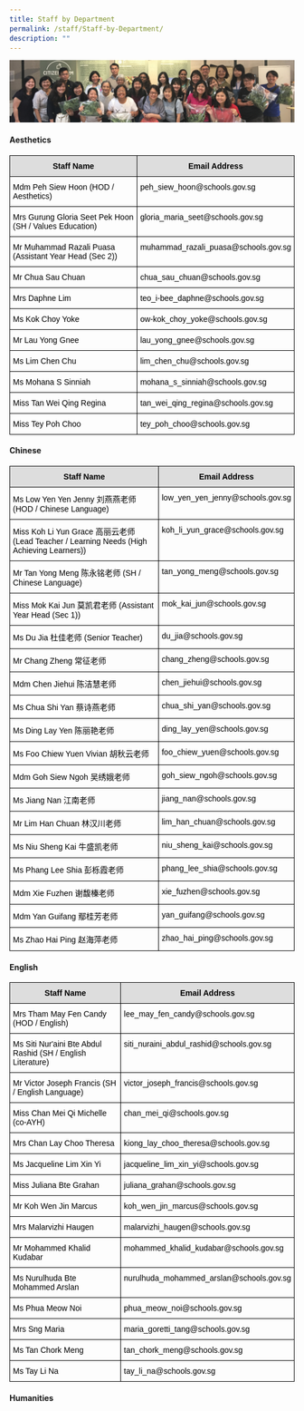 ```yaml
---
title: Staff by Department
permalink: /staff/Staff-by-Department/
description: ""
---
```

![](/images/staff_sub_banner.jpg)


#### Aesthetics

<style type="text/css">
.tg  {border-collapse:collapse;border-spacing:0;}
.tg td{border-color:black;border-style:solid;border-width:1px;font-family:Arial, sans-serif;font-size:14px;
  overflow:hidden;padding:10px 5px;word-break:normal;}
.tg th{border-color:black;border-style:solid;border-width:1px;font-family:Arial, sans-serif;font-size:14px;
  font-weight:normal;overflow:hidden;padding:10px 5px;word-break:normal;}
.tg .tg-ex7b{background-color:#DDD;color:#000000;font-weight:bold;text-align:center;vertical-align:top}
.tg .tg-096r{color:#000000;text-align:left;vertical-align:top}
</style>
<table class="tg">
<thead>
  <tr>
    <th class="tg-ex7b">Staff Name </th>
    <th class="tg-ex7b">Email Address </th>
  </tr>
</thead>
<tbody>
  <tr>
    <td class="tg-096r">Mdm Peh Siew Hoon (HOD / Aesthetics)</td>
    <td class="tg-096r">peh_siew_hoon@schools.gov.sg </td>
  </tr>
  <tr>
    <td class="tg-096r">Mrs Gurung Gloria Seet Pek Hoon (SH / Values Education)</td>
    <td class="tg-096r">gloria_maria_seet@schools.gov.sg</td>
  </tr>
  <tr>
    <td class="tg-096r">Mr Muhammad Razali Puasa (Assistant Year Head (Sec 2))<br></td>
    <td class="tg-096r">muhammad_razali_puasa@schools.gov.sg<br></td>
  </tr>
  <tr>
    <td class="tg-096r">Mr Chua Sau Chuan </td>
    <td class="tg-096r">chua_sau_chuan@schools.gov.sg </td>
  </tr>
  <tr>
    <td class="tg-096r">Mrs Daphne Lim </td>
    <td class="tg-096r">teo_i-bee_daphne@schools.gov.sg </td>
  </tr>
  <tr>
    <td class="tg-096r">Ms Kok Choy Yoke</td>
    <td class="tg-096r">ow-kok_choy_yoke@schools.gov.sg </td>
  </tr>
  <tr>
    <td class="tg-096r">Mr Lau Yong Gnee </td>
    <td class="tg-096r">lau_yong_gnee@schools.gov.sg </td>
  </tr>
  <tr>
    <td class="tg-096r">Ms Lim Chen Chu </td>
    <td class="tg-096r">lim_chen_chu@schools.gov.sg</td>
  </tr>
  <tr>
    <td class="tg-096r">Ms Mohana S Sinniah</td>
    <td class="tg-096r">mohana_s_sinniah@schools.gov.sg</td>
  </tr>
  <tr>
    <td class="tg-096r">Miss Tan Wei Qing Regina</td>
    <td class="tg-096r">tan_wei_qing_regina@schools.gov.sg</td>
  </tr>
  <tr>
    <td class="tg-096r">Miss Tey Poh Choo<br></td>
    <td class="tg-096r">tey_poh_choo@schools.gov.sg</td>
  </tr>
</tbody>
</table>


#### Chinese

<style type="text/css">
.tg  {border-collapse:collapse;border-spacing:0;}
.tg td{border-color:black;border-style:solid;border-width:1px;font-family:Arial, sans-serif;font-size:14px;
  overflow:hidden;padding:10px 5px;word-break:normal;}
.tg th{border-color:black;border-style:solid;border-width:1px;font-family:Arial, sans-serif;font-size:14px;
  font-weight:normal;overflow:hidden;padding:10px 5px;word-break:normal;}
.tg .tg-ex7b{background-color:#DDD;color:#000000;font-weight:bold;text-align:center;vertical-align:top}
.tg .tg-096r{color:#000000;text-align:left;vertical-align:top}
.tg .tg-x1qm{background-color:#FFF;color:#000000;text-align:left;vertical-align:top}
</style>
<table class="tg">
<thead>
  <tr>
    <th class="tg-ex7b">Staff Name</th>
    <th class="tg-ex7b">Email Address</th>
  </tr>
</thead>
<tbody>
  <tr>
    <td class="tg-096r"> Ms Low Yen Yen Jenny 刘燕燕老师 (HOD / Chinese Language)</td>
    <td class="tg-096r"> low_yen_yen_jenny@schools.gov.sg</td>
  </tr>
  <tr>
    <td class="tg-096r"> Miss Koh Li Yun Grace 高丽云老师 (Lead Teacher / Learning Needs (High Achieving Learners))</td>
    <td class="tg-096r"> koh_li_yun_grace@schools.gov.sg</td>
  </tr>
  <tr>
    <td class="tg-096r"> Mr Tan Yong Meng 陈永铭老师 (SH / Chinese Language)</td>
    <td class="tg-096r"> tan_yong_meng@schools.gov.sg</td>
  </tr>
  <tr>
    <td class="tg-096r">Miss Mok Kai Jun 莫凯君老师 (Assistant Year Head (Sec 1))</td>
    <td class="tg-096r">mok_kai_jun@schools.gov.sg</td>
  </tr>
  <tr>
    <td class="tg-096r">Ms Du Jia 杜佳老师 (Senior Teacher)</td>
    <td class="tg-096r">du_jia@schools.gov.sg</td>
  </tr>
  <tr>
    <td class="tg-096r">Mr Chang Zheng 常征老师</td>
    <td class="tg-096r">chang_zheng@schools.gov.sg </td>
  </tr>
  <tr>
    <td class="tg-096r">Mdm Chen Jiehui 陈洁慧老师 </td>
    <td class="tg-096r">chen_jiehui@schools.gov.sg</td>
  </tr>
  <tr>
    <td class="tg-x1qm"><span style="background-color:#FFF">Ms Chua Shi Yan </span>蔡诗燕老师</td>
    <td class="tg-096r">chua_shi_yan@schools.gov.sg<br></td>
  </tr>
  <tr>
    <td class="tg-096r">Ms Ding Lay Yen 陈丽艳老师</td>
    <td class="tg-096r">ding_lay_yen@schools.gov.sg </td>
  </tr>
  <tr>
    <td class="tg-096r">Ms Foo Chiew Yuen Vivian 胡秋云老师<br></td>
    <td class="tg-096r">foo_chiew_yuen@schools.gov.sg</td>
  </tr>
  <tr>
    <td class="tg-096r"> Mdm Goh Siew Ngoh 吴绣娥老师</td>
    <td class="tg-096r"> goh_siew_ngoh@schools.gov.sg</td>
  </tr>
  <tr>
    <td class="tg-096r">Ms Jiang Nan 江南老师</td>
    <td class="tg-096r">jiang_nan@schools.gov.sg </td>
  </tr>
  <tr>
    <td class="tg-096r"> Mr Lim Han Chuan  林汉川老师</td>
    <td class="tg-096r"> lim_han_chuan@schools.gov.sg</td>
  </tr>
  <tr>
    <td class="tg-096r"> Ms Niu Sheng Kai 牛盛凯老师</td>
    <td class="tg-096r"> niu_sheng_kai@schools.gov.sg</td>
  </tr>
  <tr>
    <td class="tg-096r">Ms Phang Lee Shia 彭栎霞老师 </td>
    <td class="tg-096r">phang_lee_shia@schools.gov.sg</td>
  </tr>
  <tr>
    <td class="tg-096r">Mdm Xie Fuzhen 谢馥榛老师</td>
    <td class="tg-096r">xie_fuzhen@schools.gov.sg </td>
  </tr>
  <tr>
    <td class="tg-x1qm"><span style="background-color:#FFF"> Mdm Yan Guifang </span>鄢桂芳老师<br></td>
    <td class="tg-096r"> yan_guifang@schools.gov.sg</td>
  </tr>
  <tr>
    <td class="tg-096r">Ms Zhao Hai Ping 赵海萍老师</td>
    <td class="tg-096r">zhao_hai_ping@schools.gov.sg </td>
  </tr>
</tbody>
</table>


#### English

<style type="text/css">
.tg  {border-collapse:collapse;border-spacing:0;}
.tg td{border-color:black;border-style:solid;border-width:1px;font-family:Arial, sans-serif;font-size:14px;
  overflow:hidden;padding:10px 5px;word-break:normal;}
.tg th{border-color:black;border-style:solid;border-width:1px;font-family:Arial, sans-serif;font-size:14px;
  font-weight:normal;overflow:hidden;padding:10px 5px;word-break:normal;}
.tg .tg-ex7b{background-color:#DDD;color:#000000;font-weight:bold;text-align:center;vertical-align:top}
.tg .tg-096r{color:#000000;text-align:left;vertical-align:top}
</style>
<table class="tg">
<thead>
  <tr>
    <th class="tg-ex7b">Staff Name</th>
    <th class="tg-ex7b">Email Address</th>
  </tr>
</thead>
<tbody>
  <tr>
    <td class="tg-096r">Mrs Tham May Fen Candy (HOD / English)</td>
    <td class="tg-096r">lee_may_fen_candy@schools.gov.sg</td>
  </tr>
  <tr>
    <td class="tg-096r">Ms Siti Nur'aini Bte Abdul Rashid (SH / English Literature) </td>
    <td class="tg-096r">siti_nuraini_abdul_rashid@schools.gov.sg</td>
  </tr>
  <tr>
    <td class="tg-096r">Mr Victor Joseph Francis (SH / English Language) </td>
    <td class="tg-096r">victor_joseph_francis@schools.gov.sg </td>
  </tr>
  <tr>
    <td class="tg-096r">Miss Chan Mei Qi Michelle (co-AYH)</td>
    <td class="tg-096r">chan_mei_qi@schools.gov.sg</td>
  </tr>
  <tr>
    <td class="tg-096r">Mrs Chan Lay Choo Theresa </td>
    <td class="tg-096r">kiong_lay_choo_theresa@schools.gov.sg </td>
  </tr>
  <tr>
    <td class="tg-096r">Ms Jacqueline Lim Xin Yi<br></td>
    <td class="tg-096r">jacqueline_lim_xin_yi@schools.gov.sg</td>
  </tr>
  <tr>
    <td class="tg-096r">Miss Juliana Bte Grahan </td>
    <td class="tg-096r">juliana_grahan@schools.gov.sg </td>
  </tr>
  <tr>
    <td class="tg-096r">Mr Koh Wen Jin Marcus</td>
    <td class="tg-096r">koh_wen_jin_marcus@schools.gov.sg</td>
  </tr>
  <tr>
    <td class="tg-096r">Mrs Malarvizhi Haugen</td>
    <td class="tg-096r">malarvizhi_haugen@schools.gov.sg</td>
  </tr>
  <tr>
    <td class="tg-096r">Mr Mohammed Khalid Kudabar<br></td>
    <td class="tg-096r">mohammed_khalid_kudabar@schools.gov.sg<br></td>
  </tr>
  <tr>
    <td class="tg-096r">Ms Nurulhuda Bte Mohammed Arslan </td>
    <td class="tg-096r">nurulhuda_mohammed_arslan@schools.gov.sg<br></td>
  </tr>
  <tr>
    <td class="tg-096r">Ms Phua Meow Noi </td>
    <td class="tg-096r">phua_meow_noi@schools.gov.sg</td>
  </tr>
  <tr>
    <td class="tg-096r">Mrs Sng Maria</td>
    <td class="tg-096r">maria_goretti_tang@schools.gov.sg</td>
  </tr>
  <tr>
    <td class="tg-096r">Ms Tan Chork Meng </td>
    <td class="tg-096r">tan_chork_meng@schools.gov.sg</td>
  </tr>
  <tr>
    <td class="tg-096r">Ms Tay Li Na</td>
    <td class="tg-096r">tay_li_na@schools.gov.sg</td>
  </tr>
</tbody>
</table>


#### Humanities